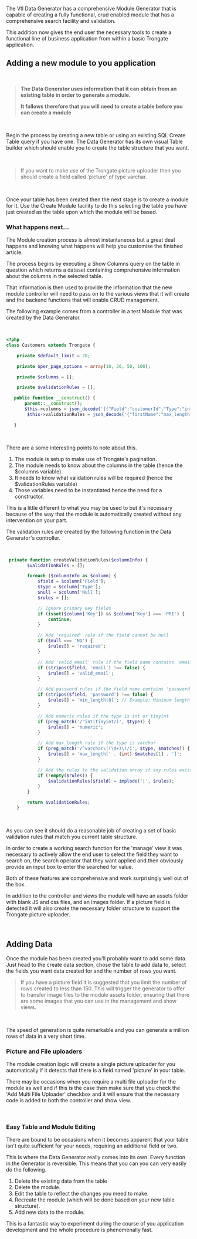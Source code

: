 The Vtl Data Generator has a comprehensive Module Generator that is capable of creating a fully functional, crud enabled module that has a comprehensive search facility and validation.

This addition now gives the end user the necessary tools to create a functional line of business application from within a basic Trongate application.

## Adding a new module to you application

<br>

> <b>The Data Generator uses information that it can obtain from an existing table in order to generate a module.
> 
> It follows therefore that you will need to create a table before you can create a module</b>

<br>

Begin the process by creating a new table or using an existing SQL Create Table query if you have one.  The Data Generator has its own visual Table builder which should enable you to create the table structure that you want.

<br>

> If you want to make use of the Trongate picture uploader then you should create a field called 'picture' of type varchar.


<br>

Once your table has been created then the next stage is to create a module for it.  Use the Create Module facility to do this selecting the table you have just created as the table upon which the module will be based.

###  What happens next...

The Module creation process is almost instantaneous but a great deal happens and knowing what happens will help you customise the finished article.  

The process begins by executing a Show Columns query on the table in question which returns a dataset containing comprehensive information about the columns in the selected table.

That information is then used to provide the information that the new module controller will need to pass on to the various views that it will create and the backend functions that will enable CRUD management.

The following example comes from a controller in a test Module that was created by the Data Generator.

<br>

```php
<?php
class Customers extends Trongate {

    private $default_limit = 20;

    private $per_page_options = array(10, 20, 50, 100);

    private $columns = [];

    private $validationRules = [];

   public function __construct() {
       parent::__construct();
       $this->columns = json_decode('[{"Field":"customerId","Type":"int(11)","Null":"NO","Key":"PRI","Default":null,"Extra":"auto_increment"},{"Field":"customerId","Type":"int(11)","Null":"NO","Key":"PRI","Default":null,"Extra":"auto_increment"},{"Field":"firstName","Type":"varchar(50)","Null":"YES","Key":"","Default":null,"Extra":""},{"Field":"lastName","Type":"varchar(50)","Null":"YES","Key":"","Default":null,"Extra":""},{"Field":"createdOn","Type":"date","Null":"NO","Key":"","Default":null,"Extra":""},{"Field":"active","Type":"tinyint(4)","Null":"NO","Key":"","Default":null,"Extra":""},{"Field":"picture","Type":"varchar(50)","Null":"YES","Key":"","Default":null,"Extra":""}]', true);
        $this->validationRules = json_decode('{"firstName":"max_length[50]","lastName":"max_length[50]","createdOn":"required","active":"required|numeric","picture":"max_length[50]"}', true);

   }
```

<br>

There are a some interesting points to note about this.

1) The module is setup to make use of Trongate's pagination.
2) The module needs to know about the columns in the table (hence the $columns variable).
3) It needs to know what validation rules will be required (hence the $validationRules variable)
4) Those variables need to be instantiated hence the need for a constructor.

This is a little different to what you may be used to but it's necessary because of the way that the module is automatically created without any intervention on your part.

The validation rules are created by the following function in the Data Generator's controller.

<br>

```php
 private function createValidationRules($columnInfo) {
        $validationRules = [];

        foreach ($columnInfo as $column) {
            $field = $column['Field'];
            $type = $column['Type'];
            $null = $column['Null'];
            $rules = [];

            // Ignore primary key fields
            if (isset($column['Key']) && $column['Key'] === 'PRI') {
                continue;
            }

            // Add 'required' rule if the field cannot be null
            if ($null === 'NO') {
                $rules[] = 'required';
            }

            // Add 'valid_email' rule if the field name contains 'email'
            if (stripos($field, 'email') !== false) {
                $rules[] = 'valid_email';
            }

            // Add password rules if the field name contains 'password'
            if (stripos($field, 'password') !== false) {
                $rules[] = 'min_length[8]'; // Example: Minimum length of 8 characters
            }

            // Add numeric rules if the type is int or tinyint
            if (preg_match('/^int|tinyint/i', $type)) {
                $rules[] = 'numeric';
            }

            // Add max_length rule if the type is varchar
            if (preg_match('/^varchar\((\d+)\)/i', $type, $matches)) {
                $rules[] = 'max_length[' . (int) $matches[1] . ']';
            }

            // Add the rules to the validation array if any rules exist for the field
            if (!empty($rules)) {
                $validationRules[$field] = implode('|', $rules);
            }
        }

        return $validationRules;
    }
```

<br>

As you can see it should do a reasonable job of creating a set of basic validation rules that match you current table structure.

In order to create a working search function for the 'manage' view it was necessary to actively allow the end user to select the field they want to search on, the search operator that they want applied and then obviously provide an input box to enter the searched for value.

Both of these features are comprehensive and work surprisingly well out of the box.

In addition to the controller and views the module will have an assets folder with blank JS and css files, and an images folder. If a picture field is detected it will also create the necessary folder structure to support the Trongate picture uploader.

<br>

## Adding Data

Once the module has been created you'll probably want to add some data.  Just head to the create data section, chose the table to add data to, select the fields you want data created for and the number of rows you want.

> If you have a picture field it is suggested that you limit the number of rows created to less than 150.  This will trigger the generator to offer to transfer image files to the module assets folder, ensuring that there are some images that you can use in the management and show views.

<br>

The speed of generation is quite remarkable and you can generate a million rows of data in a very short time.
<br>
### Picture and File uploaders

The module creation logic will create a single picture uploader for you automatically if it detects that there is a field named 'picture' in your table.

There may be occasions when you require a multi file uploader for the module as well and if this is the case then make sure that you check the 'Add Multi File Uploader' checkbox and it will ensure that the necessary code is added to both the controller and show view.

<br>

### Easy Table and Module Editing

There are bound to be occasions when it becomes apparent that your table isn't quite sufficient for your needs, requiring an additional field or two.

This is where the Data Generator really comes into its own.  Every function in the Generator is reversible.  This means that you can you can very easily do the following.

1) Delete the existing data from the table
2) Delete the module.
3) Edit the table to reflect the changes you meed to make.
4) Recreate the module (which will be done based on your new table structure).
5) Add new data to the module.

This is a fantastic way to experiment during the course of you application development and the whole procedure is phenomenally fast.

